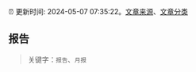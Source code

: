 :alarm_clock: 更新时间: 2024-05-07 07:35:22。[文章来源](/README.md)、[文章分类](/TAGS.md)

## 报告


> 关键字：`报告`、`月报`



